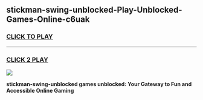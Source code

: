 
## stickman-swing-unblocked-Play-Unblocked-Games-Online-c6uak
<h3>
<a href="https://premium76.site?title=stickman-swing-unblocked&ref=25A">CLICK TO PLAY</a></h3>
<hr>

<h3>
<a href="https://premium76.site?title=stickman-swing-unblocked&ref=25A">CLICK 2 PLAY</a>
  
</h3>

<a href="https://premium76.site?title=stickman-swing-unblocked&ref=25A"><img src="https://clearcache.store/games.png"></a>


**stickman-swing-unblocked games unblocked: Your Gateway to Fun and Accessible Online Gaming**
